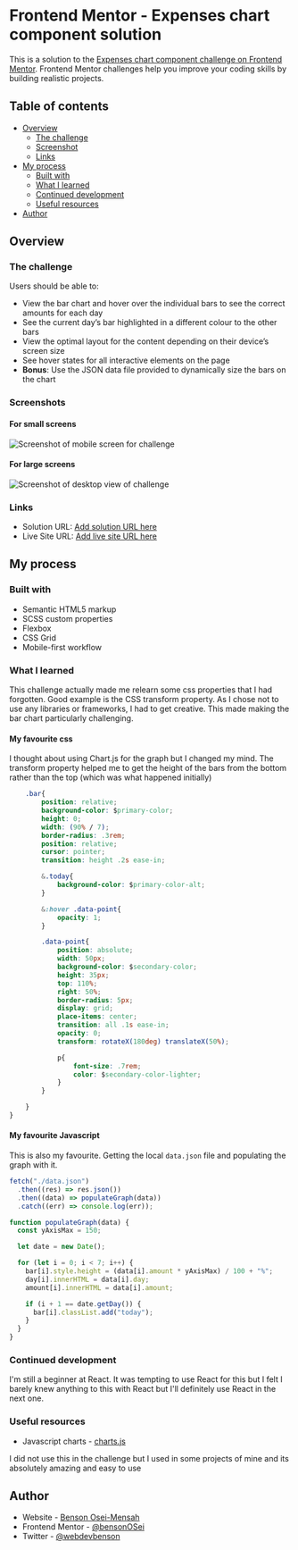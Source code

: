 # Frontend Mentor - Expenses chart component solution

This is a solution to the [Expenses chart component challenge on Frontend Mentor](https://www.frontendmentor.io/challenges/expenses-chart-component-e7yJBUdjwt). Frontend Mentor challenges help you improve your coding skills by building realistic projects.

## Table of contents

- [Overview](#overview)
  - [The challenge](#the-challenge)
  - [Screenshot](#screenshots)
  - [Links](#links)
- [My process](#my-process)
  - [Built with](#built-with)
  - [What I learned](#what-i-learned)
  - [Continued development](#continued-development)
  - [Useful resources](#useful-resources)
- [Author](#author)

## Overview

### The challenge

Users should be able to:

- View the bar chart and hover over the individual bars to see the correct amounts for each day
- See the current day’s bar highlighted in a different colour to the other bars
- View the optimal layout for the content depending on their device’s screen size
- See hover states for all interactive elements on the page
- **Bonus**: Use the JSON data file provided to dynamically size the bars on the chart

### Screenshots

#### For small screens

![Screenshot of mobile screen for challenge](images/mobile-screenshot.png)

#### For large screens

![Screenshot of desktop view of challenge](images/desktop-screenshot.png)

### Links

- Solution URL: [Add solution URL here](https://your-solution-url.com)
- Live Site URL: [Add live site URL here](https://your-live-site-url.com)

## My process

### Built with

- Semantic HTML5 markup
- SCSS custom properties
- Flexbox
- CSS Grid
- Mobile-first workflow

### What I learned

This challenge actually made me relearn some css properties that I had forgotten. Good example is the CSS transform property. As I chose not to use
any libraries or frameworks, I had to get creative. This made making the bar chart particularly challenging.

#### My favourite css

I thought about using Chart.js for the graph but I changed my mind. The transform property helped me to get the height of the bars from the bottom rather than the top (which was what happened initially)

```css
    .bar{
        position: relative;
        background-color: $primary-color;
        height: 0;
        width: (90% / 7);
        border-radius: .3rem;
        position: relative;
        cursor: pointer;
        transition: height .2s ease-in;

        &.today{
            background-color: $primary-color-alt;
        }

        &:hover .data-point{
            opacity: 1;
        }

        .data-point{
            position: absolute;
            width: 50px;
            background-color: $secondary-color;
            height: 35px;
            top: 110%;
            right: 50%;
            border-radius: 5px;
            display: grid;
            place-items: center;
            transition: all .1s ease-in;
            opacity: 0;
            transform: rotateX(180deg) translateX(50%);

            p{
                font-size: .7rem;
                color: $secondary-color-lighter;
            }
        }

    }
}
```

#### My favourite Javascript

This is also my favourite. Getting the local `data.json` file and populating the graph with it.

```js
fetch("./data.json")
  .then((res) => res.json())
  .then((data) => populateGraph(data))
  .catch((err) => console.log(err));

function populateGraph(data) {
  const yAxisMax = 150;

  let date = new Date();

  for (let i = 0; i < 7; i++) {
    bar[i].style.height = (data[i].amount * yAxisMax) / 100 + "%";
    day[i].innerHTML = data[i].day;
    amount[i].innerHTML = data[i].amount;

    if (i + 1 == date.getDay()) {
      bar[i].classList.add("today");
    }
  }
}
```

### Continued development

I'm still a beginner at React. It was tempting to use React for this but I felt I barely knew anything to this with React but I'll definitely use React in the next one.

### Useful resources

- Javascript charts - [charts.js](https://www.chartsjs.org)

I did not use this in the challenge but I used in some projects of mine and its absolutely amazing and easy to use

## Author

- Website - [Benson Osei-Mensah](https://www.your-site.com)
- Frontend Mentor - [@bensonOSei](https://www.frontendmentor.io/profile/yourusername)
- Twitter - [@webdevbenson](https://www.twitter.com/webdevbenson)
